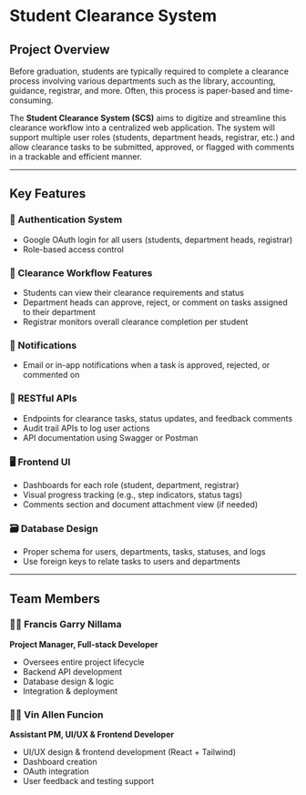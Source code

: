 # Student Clearance System

## Project Overview

Before graduation, students are typically required to complete a clearance process involving various departments such as the library, accounting, guidance, registrar, and more. Often, this process is paper-based and time-consuming.

The **Student Clearance System (SCS)** aims to digitize and streamline this clearance workflow into a centralized web application. The system will support multiple user roles (students, department heads, registrar, etc.) and allow clearance tasks to be submitted, approved, or flagged with comments in a trackable and efficient manner.

---

## Key Features

### 🔐 Authentication System
- Google OAuth login for all users (students, department heads, registrar)
- Role-based access control

### 🔄 Clearance Workflow Features
- Students can view their clearance requirements and status
- Department heads can approve, reject, or comment on tasks assigned to their department
- Registrar monitors overall clearance completion per student

### 🔔 Notifications
- Email or in-app notifications when a task is approved, rejected, or commented on

### 🔧 RESTful APIs
- Endpoints for clearance tasks, status updates, and feedback comments
- Audit trail APIs to log user actions
- API documentation using Swagger or Postman

### 🖥 Frontend UI
- Dashboards for each role (student, department, registrar)
- Visual progress tracking (e.g., step indicators, status tags)
- Comments section and document attachment view (if needed)

### 🗃 Database Design
- Proper schema for users, departments, tasks, statuses, and logs
- Use foreign keys to relate tasks to users and departments

---

## Team Members

### 👨‍💼 Francis Garry Nillama  
**Project Manager, Full-stack Developer**  
- Oversees entire project lifecycle  
- Backend API development  
- Database design & logic  
- Integration & deployment  

### 👨‍🎨 Vin Allen Funcion  
**Assistant PM, UI/UX & Frontend Developer**  
- UI/UX design & frontend development (React + Tailwind)  
- Dashboard creation  
- OAuth integration  
- User feedback and testing support  
